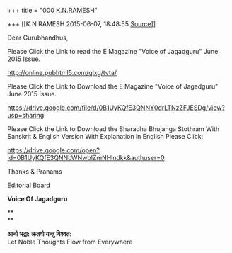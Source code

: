 +++
title = "000 K.N.RAMESH"

+++
[[K.N.RAMESH	2015-06-07, 18:48:55 [Source](https://groups.google.com/g/samskrita/c/kIRMtqmyHUk)]]



Dear Gurubhandhus,  

  

Please Click the Link to read the E Magazine "Voice of Jagadguru" June 2015 Issue.

  

<http://online.pubhtml5.com/qlxg/tvta/>  

  

Please Click the Link to Download the E Magazine "Voice of Jagadguru" June 2015 Issue.  

  

<https://drive.google.com/file/d/0B1UyKQfE3QNNY0drLTNzZFJESDg/view?usp=sharing>  

  

  

Please Click the Link to Download the Sharadha Bhujanga Stothram With Sanskrit & English Version With Explanation in English Please Click:

  

<https://drive.google.com/open?id=0B1UyKQfE3QNNbWNwblZmNHlndkk&authuser=0>  

  

Thanks & Pranams  

  

Editorial Board

**Voice Of Jagadguru**

**  
**

**आनो भद्रा: क्रतवो यन्तु विश्वत:**  
Let Noble Thoughts Flow from Everywhere

  

  

